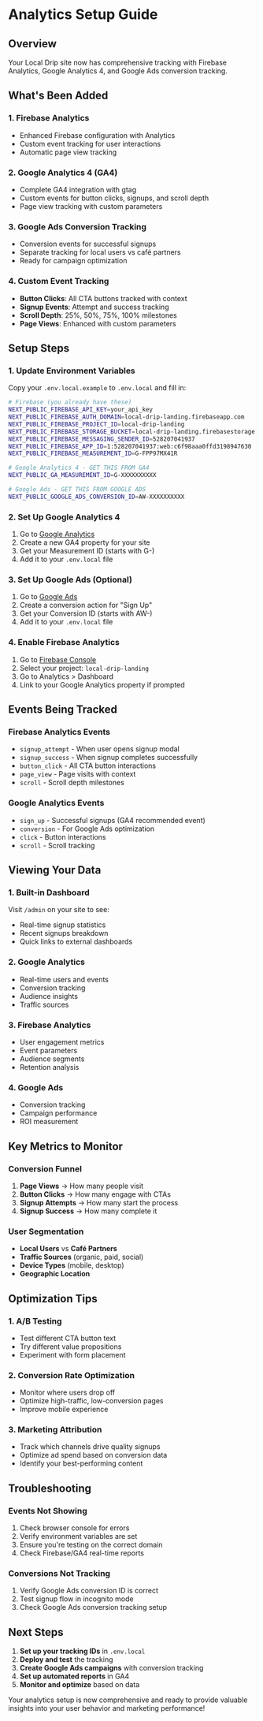 # Analytics Setup Guide

## Overview
Your Local Drip site now has comprehensive tracking with Firebase Analytics, Google Analytics 4, and Google Ads conversion tracking.

## What's Been Added

### 1. Firebase Analytics
- Enhanced Firebase configuration with Analytics
- Custom event tracking for user interactions
- Automatic page view tracking

### 2. Google Analytics 4 (GA4)
- Complete GA4 integration with gtag
- Custom events for button clicks, signups, and scroll depth
- Page view tracking with custom parameters

### 3. Google Ads Conversion Tracking
- Conversion events for successful signups
- Separate tracking for local users vs café partners
- Ready for campaign optimization

### 4. Custom Event Tracking
- **Button Clicks**: All CTA buttons tracked with context
- **Signup Events**: Attempt and success tracking
- **Scroll Depth**: 25%, 50%, 75%, 100% milestones
- **Page Views**: Enhanced with custom parameters

## Setup Steps

### 1. Update Environment Variables
Copy your `.env.local.example` to `.env.local` and fill in:

```bash
# Firebase (you already have these)
NEXT_PUBLIC_FIREBASE_API_KEY=your_api_key
NEXT_PUBLIC_FIREBASE_AUTH_DOMAIN=local-drip-landing.firebaseapp.com
NEXT_PUBLIC_FIREBASE_PROJECT_ID=local-drip-landing
NEXT_PUBLIC_FIREBASE_STORAGE_BUCKET=local-drip-landing.firebasestorage.app
NEXT_PUBLIC_FIREBASE_MESSAGING_SENDER_ID=528207041937
NEXT_PUBLIC_FIREBASE_APP_ID=1:528207041937:web:c6f98aaa0ffd3198947630
NEXT_PUBLIC_FIREBASE_MEASUREMENT_ID=G-FPP97MX41R

# Google Analytics 4 - GET THIS FROM GA4
NEXT_PUBLIC_GA_MEASUREMENT_ID=G-XXXXXXXXXX

# Google Ads - GET THIS FROM GOOGLE ADS
NEXT_PUBLIC_GOOGLE_ADS_CONVERSION_ID=AW-XXXXXXXXXX
```

### 2. Set Up Google Analytics 4

1. Go to [Google Analytics](https://analytics.google.com)
2. Create a new GA4 property for your site
3. Get your Measurement ID (starts with G-)
4. Add it to your `.env.local` file

### 3. Set Up Google Ads (Optional)

1. Go to [Google Ads](https://ads.google.com)
2. Create a conversion action for "Sign Up"
3. Get your Conversion ID (starts with AW-)
4. Add it to your `.env.local` file

### 4. Enable Firebase Analytics

1. Go to [Firebase Console](https://console.firebase.google.com)
2. Select your project: `local-drip-landing`
3. Go to Analytics > Dashboard
4. Link to your Google Analytics property if prompted

## Events Being Tracked

### Firebase Analytics Events
- `signup_attempt` - When user opens signup modal
- `signup_success` - When signup completes successfully
- `button_click` - All CTA button interactions
- `page_view` - Page visits with context
- `scroll` - Scroll depth milestones

### Google Analytics Events
- `sign_up` - Successful signups (GA4 recommended event)
- `conversion` - For Google Ads optimization
- `click` - Button interactions
- `scroll` - Scroll tracking

## Viewing Your Data

### 1. Built-in Dashboard
Visit `/admin` on your site to see:
- Real-time signup statistics
- Recent signups breakdown
- Quick links to external dashboards

### 2. Google Analytics
- Real-time users and events
- Conversion tracking
- Audience insights
- Traffic sources

### 3. Firebase Analytics
- User engagement metrics
- Event parameters
- Audience segments
- Retention analysis

### 4. Google Ads
- Conversion tracking
- Campaign performance
- ROI measurement

## Key Metrics to Monitor

### Conversion Funnel
1. **Page Views** → How many people visit
2. **Button Clicks** → How many engage with CTAs
3. **Signup Attempts** → How many start the process
4. **Signup Success** → How many complete it

### User Segmentation
- **Local Users** vs **Café Partners**
- **Traffic Sources** (organic, paid, social)
- **Device Types** (mobile, desktop)
- **Geographic Location**

## Optimization Tips

### 1. A/B Testing
- Test different CTA button text
- Try different value propositions
- Experiment with form placement

### 2. Conversion Rate Optimization
- Monitor where users drop off
- Optimize high-traffic, low-conversion pages
- Improve mobile experience

### 3. Marketing Attribution
- Track which channels drive quality signups
- Optimize ad spend based on conversion data
- Identify your best-performing content

## Troubleshooting

### Events Not Showing
1. Check browser console for errors
2. Verify environment variables are set
3. Ensure you're testing on the correct domain
4. Check Firebase/GA4 real-time reports

### Conversions Not Tracking
1. Verify Google Ads conversion ID is correct
2. Test signup flow in incognito mode
3. Check Google Ads conversion tracking setup

## Next Steps

1. **Set up your tracking IDs** in `.env.local`
2. **Deploy and test** the tracking
3. **Create Google Ads campaigns** with conversion tracking
4. **Set up automated reports** in GA4
5. **Monitor and optimize** based on data

Your analytics setup is now comprehensive and ready to provide valuable insights into your user behavior and marketing performance!